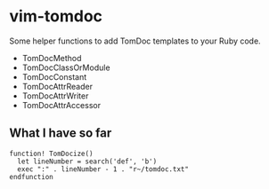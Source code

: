 # vim-tomdoc

Some helper functions to add TomDoc templates to your Ruby code.

* TomDocMethod
* TomDocClassOrModule
* TomDocConstant
* TomDocAttrReader
* TomDocAttrWriter
* TomDocAttrAccessor

## What I have so far

    function! TomDocize()
      let lineNumber = search('def', 'b')
      exec ":" . lineNumber - 1 . "r~/tomdoc.txt"                                                                    
    endfunction
